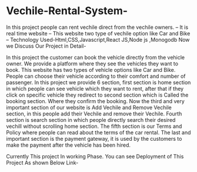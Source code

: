 # Vechile-Rental-System-
In this project people can rent vechile direct from the vechile owners.
– It is real time website
– This website two type of vechile option like Car and Bike
– Technology Used-Html,CSS,Javascript,React JS,Node js ,Monogodb
Now we Discuss Our Project in Detail-
<p>In this project the customer can book the vehicle directly from the vehicle owner. We provide a platform where they see the vehicles they want to book.
  This website has two types of vehicle options like Car and Bike. People can choose their vehicle according to their comfort and number of passenger. 
  In this project we provide 6 section, first section is home section in which people can see vehicle which they want to rent, after that if they click on specific vehicle
  they redirect to second section which is Called the booking section.
  Where they confirm the booking. Now the third and very important section of our website is Add Vechile and Remove Vechile section, in this people add their Vechile and remove their Vechile.
  Fourth section is search section in which people directly search their desired vechill without scrolling home section.
  The fifth section is our Terms and Policy where people can read about the terms of the car rental. 
  The last and important section is the payment gateway, it is used by the customers to make the payment after the vehicle has been hired.</p>
  Currently This project In working Phase.
  You can see Deployment of This Project As shown Below Link-
  

